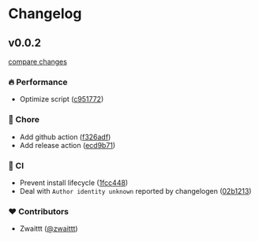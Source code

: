 # Changelog


## v0.0.2

[compare changes](https://github.com/zwaittt/commitflow/compare/0.0.1...v0.0.2)

### 🔥 Performance

- Optimize script ([c951772](https://github.com/zwaittt/commitflow/commit/c951772))

### 🏡 Chore

- Add github action ([f326adf](https://github.com/zwaittt/commitflow/commit/f326adf))
- Add release action ([ecd9b71](https://github.com/zwaittt/commitflow/commit/ecd9b71))

### 🤖 CI

- Prevent install lifecycle ([1fcc448](https://github.com/zwaittt/commitflow/commit/1fcc448))
- Deal with `Author identity unknown` reported by changelogen ([02b1213](https://github.com/zwaittt/commitflow/commit/02b1213))

### ❤️ Contributors

- Zwaittt ([@zwaittt](http://github.com/zwaittt))

